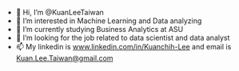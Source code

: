 - 👋 Hi, I’m @KuanLeeTaiwan
- 👀 I’m interested in Machine Learning and Data analyzing
- 🌱 I’m currently studying Business Analytics at ASU 
- 💞️ I’m looking for the job related to data scientist and data analyst
- 📫 My linkedin is www.linkedin.com/in/Kuanchih-Lee and email is Kuan.Lee.Taiwan@gmail.com

<!---
KuanLeeTaiwan/KuanLeeTaiwan is a ✨ special ✨ repository because its `README.md` (this file) appears on your GitHub profile.
You can click the Preview link to take a look at your changes.
--->
